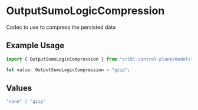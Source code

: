 # OutputSumoLogicCompression

Codec to use to compress the persisted data

## Example Usage

```typescript
import { OutputSumoLogicCompression } from "cribl-control-plane/models";

let value: OutputSumoLogicCompression = "gzip";
```

## Values

```typescript
"none" | "gzip"
```